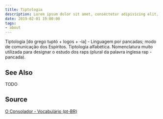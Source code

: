```yaml
---
title: Tiptologia
description: Lorem ipsum dolor sit amet, consectetur adipisicing elit, sed do eiusmod tempor incididunt ut labore et dolore magna aliqua.  TODO
date: 2019-02-01 19:00:00
tags:
- about
---
```


Tiptologia [do grego tuptó + logos + -ia] - Linguagem por pancadas; modo de comunicação dos Espíritos. Tiptologia alfabética.
Nomenclatura muito utilizada para designar o estudo dos raps (plural da palavra inglesa rap - pancada).

## See Also
TODO

## Source
[O Consolador - Vocabulário (pt-BR)](http://www.oconsolador.com.br/linkfixo/vocabulario/principal.html)
